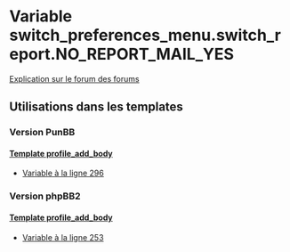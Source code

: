 # Variable switch_preferences_menu.switch_report.NO_REPORT_MAIL_YES
[Explication sur le forum des forums](http://forum.forumactif.com/t294113-listing-des-variables#switch_preferences_menu.switch_report.NO_REPORT_MAIL_YES)

## Utilisations dans les templates

### Version PunBB

#### [Template profile_add_body](punbb/profile_add_body.md)
* [Variable à la ligne 296](../punbb/profile_add_body.tpl#L296)

### Version phpBB2

#### [Template profile_add_body](subsilver/profile_add_body.md)
* [Variable à la ligne 253](../subsilver/profile_add_body.tpl#L253)